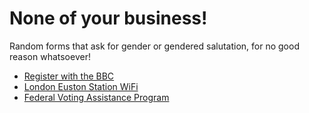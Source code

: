 # None of your business!

Random forms that ask for gender or gendered salutation, for no good reason whatsoever!

- [Register with the BBC](images/bbc.png)
- [London Euston Station WiFi](images/london-euston.png)
- [Federal Voting Assistance Program](images/fvap.png)

